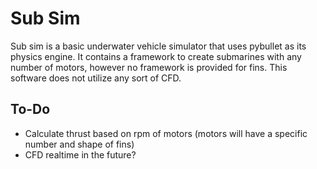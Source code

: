 # Sub Sim
Sub sim is a basic underwater vehicle simulator that uses pybullet as its physics engine. It contains a framework to create submarines with any number of motors, however no framework is provided for fins. This software does not utilize any sort of CFD.

## To-Do
* Calculate thrust based on rpm of motors (motors will have a specific number and shape of fins)
* CFD realtime in the future?
